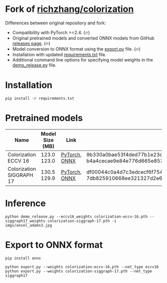 # Fork of [richzhang/colorization](https://github.com/richzhang/colorization)

Differences between original repository and fork:

* Compatibility with PyTorch >=2.4. (🔥)
* Original pretrained models and converted ONNX models from GitHub [releases page](https://github.com/clibdev/colorization/releases). (🔥)
* Model conversion to ONNX format using the [export.py](export.py) file. (🔥)
* Installation with updated [requirements.txt](requirements.txt) file.
* Additional command line options for specifying model weights in the [demo_release.py](demo_release.py) file.

# Installation

```shell
pip install -r requirements.txt
```

# Pretrained models

| Name                     | Model Size (MB) | Link                                                                                                                                                                                                             | SHA-256                                                                                                                              |
|--------------------------|-----------------|------------------------------------------------------------------------------------------------------------------------------------------------------------------------------------------------------------------|--------------------------------------------------------------------------------------------------------------------------------------|
| Colorization ECCV 16     | 123.0<br>123.0  | [PyTorch](https://github.com/clibdev/colorization/releases/latest/download/colorization-eccv-16.pth), [ONNX](https://github.com/clibdev/colorization/releases/latest/download/colorization-eccv-16.onnx)         | 9b330a0bae53f4ded77b1e23defbf78beaa09c10ebc4c4999e8e4f4a160b93f9<br>b4a4cecae9e84e776d665e85774815b0bb43de382813b02fb13144f8fd5d6c83 |
| Colorization SIGGRAPH 17 | 130.5<br>129.9  | [PyTorch](https://github.com/clibdev/colorization/releases/latest/download/colorization-siggraph-17.pth), [ONNX](https://github.com/clibdev/colorization/releases/latest/download/colorization-siggraph-17.onnx) | df00044c0a4d7c3edcecf6f75437ce346a66e7a42612d9b968e1a7e17dbc6f66<br>7db825910668ee321327d2e6b446e57cbc9c066e196e8be0e152bf76e1206eb7 |

# Inference

```shell
python demo_release.py --eccv16_weights colorization-eccv-16.pth --siggraph17_weights colorization-siggraph-17.pth -i imgs/ansel_adams3.jpg
```

# Export to ONNX format

```shell
pip install onnx
```
```shell
python export.py --weights colorization-eccv-16.pth --net_type eccv16
python export.py --weights colorization-siggraph-17.pth --net_type siggraph17
```
